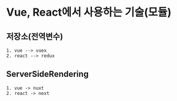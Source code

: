 # Vue, React에서 사용하는 기술(모듈)
## 저장소(전역변수)
	1. vue --> vuex
	2. react --> redux
## ServerSideRendering
	1. vue -> nuxt
	2. react -> next